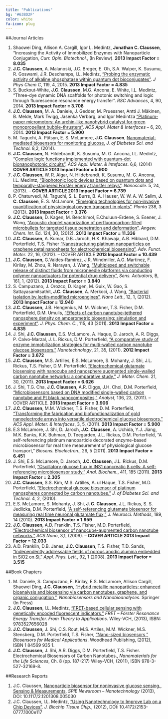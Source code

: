 ```yaml
---
title: "Publications"
bg: '#63BD2F'
color: white
fa-icon: plug
---
```


<!--- Previous Journal Articles, but PERFECTLY CITED!

- [Electrochemical biosensor of nanocube-augmented carbon nanotube networks](
	https://scholar.google.com/citations?view_op=view_citation&hl=en&user=gJzQV6QAAAAJ&citation_for_view=gJzQV6QAAAAJ:u5HHmVD_uO8C).
   JC Claussen, AD Franklin, A ul Haque, DM Porterfield, TS Fisher
   ACS Nano 3 (1), 37-44

 - [Bacterial Isolation by Lectin-Modified Microengines](
	https://scholar.google.com/citations?view_op=view_citation&hl=en&user=gJzQV6QAAAAJ&citation_for_view=gJzQV6QAAAAJ:hqOjcs7Dif8C).
   S Campuzano, J Orozco, D Kagan, M Guix, W Gao, S Sattayasamitsathit, ...
	Nano Letters 12 (1), 396-

- [Nanostructuring platinum nanoparticles on multilayered graphene petal nanosheets 	for electrochemical biosensing](https://scholar.google.com/citations?view_op=view_citation&hl=en&user=gJzQV6QAAAAJ&citation_for_view=gJzQV6QAAAAJ:roLk4NBRz8UC).
   JC Claussen, A Kumar, DB Jaroch, MH Khawaja, AB Hibbard, ...
   Advanced Functional Materials 22 (16), 3399-3405


- [Acoustic Droplet Vaporization and Propulsion of Perfluorocarbon‐Loaded 	Microbullets for Targeted Tissue Penetration and Deformation](https://scholar.google.com/citations?view_op=view_citation&hl=en&user=gJzQV6QAAAAJ&citation_for_view=gJzQV6QAAAAJ:0EnyYjriUFMC).
   JC Claussen, D Kagan, MJ Benchimol, E Chuluun‐Erdene, S Esener, ...
Angewandte Chemie 124 (30), 7637-7640

- [A self referencing platinum nanoparticle decorated enzyme-based microbiosensor for real time measurement of physiological glucose transport](https://scholar.google.com/citations?view_op=view_citation&hl=en&user=gJzQV6QAAAAJ&citation_for_view=gJzQV6QAAAAJ:2osOgNQ5qMEC)
ES McLamore, J Shi, D Jaroch, JC Claussen, A Uchida, Y Jiang, W Zhang, ...
Biosensors and Bioelectronics 26 (5), 2237-2245

- [A self-referencing glutamate biosensor for measuring real time neuronal glutamate flux](https://scholar.google.com/citations?view_op=view_citation&hl=en&user=gJzQV6QAAAAJ&citation_for_view=gJzQV6QAAAAJ:u-x6o8ySG0sC)
ES McLamore, S Mohanty, J Shi, J Claussen, SS Jedlicka, JL Rickus, ...
Journal of Neuroscience Methods 189 (1), 14-22

- [Microbiosensors based on DNA modified single-walled carbon nanotube and Pt black nanocomposites](https://scholar.google.com/citations?view_op=view_citation&hl=en&user=gJzQV6QAAAAJ&citation_for_view=gJzQV6QAAAAJ:zYLM7Y9cAGgC)
J Shi, TG Cha, JC Claussen, AR Diggs, JH Choi, DM Porterfield
Analyst 136 (23), 4916-4924

- [A comparative study of enzyme immobilization strategies for multi-walled carbon nanotube glucose biosensors](https://scholar.google.com/citations?view_op=view_citation&hl=en&user=gJzQV6QAAAAJ&citation_for_view=gJzQV6QAAAAJ:YsMSGLbcyi4C)
J Shi, JC Claussen, ES McLamore, A ul Haque, D Jaroch, AR Diggs, ...
Nanotechnology 22 (35), 355502

- [Electrochemical glucose biosensor of platinum nanospheres connected by carbon nanotubes](https://scholar.google.com/citations?view_op=view_citation&hl=en&user=gJzQV6QAAAAJ&citation_for_view=gJzQV6QAAAAJ:9yKSN-GCB0IC)
JC Claussen, SS Kim, A ul Haque, MS Artiles, DM Porterfield, TS Fisher
Journal of Diabetes Science and Technology 4 (2), 312

-->


<!--- Journal Articles from CV -->
##Journal Articles

1. Shaowei Ding, Allison A. Cargill, Igor L. Medintz, **Jonathan C. Claussen**, “Increasing the Activity of Immobilized Enzymes with Nanoparticle Conjugation, *Curr. Opin. Biotechnol.*, (In Review).  **2013 Impact Factor = 8.035**
2. **J.C. Claussen**, A. Malanoski, J.C. Breger, E. Oh, S.A. Walper, K. Susumu, R. Goswami, J.R. Deschamps, I.L. Medintz, [“Probing the enzymatic activity of alkaline phosphatase within quantum dot bioconjugates”](http://works.bepress.com/jonathan_claussen/12). *J Phys Chem C*, 119, 4, 2015. **2013 Impact Factor = 4.835**
3. S. Buckout-White, **J.C. Claussen**, M.G. Ancona, E. White, I.L. Medintz, “Three-dye dynamic DNA scaffolds for photonic switching and logic through fluorescence resonance energy transfer”. *RSC Advances*, 4, 90, 2014. **2013 Impact Factor = 3.708**
4. **J.C. Claussen**, M. A. Daniele, J. Gedder, M. Pruessner, Antti J. Mäkinen, B. Melde, Mark Twigg, Jasenka Verbarg, and Igor Medintza [“Platinum-paper micromotors: An urchin-like nanohybrid catalyst for green monopropellant bubble-thrusters”](http://works.bepress.com/jonathan_claussen/6). *ACS Appl. Mater & Interfaces* – 6, 20, 2014. **2013 Impact Factor = 5.900**
5. M. Taguchi, A. Ptitsyn, E. S. McLamore, **J.C. Claussen**, [Nanomaterial-mediated biosensors for monitoring glucose](http://works.bepress.com/jonathan_claussen/13), *J. of Diabetes Sci. and Technol.* 8,2, (2014).
6. **J.C. Claussen**, N. Hildebrandt, K. Susumu, M. G. Ancona, I.L. Medintz, [“Complex logic functions implemented with quantum-dot bionanophotonic circuits”](http://works.bepress.com/jonathan_claussen/14). *ACS Appl. Mater. & Intefaces.* 6,6, (2014) **COVER ARTICLE 2013 Impact Factor = 5.900**
7. **J.C. Claussen**, W. R. Algar, N. Hildebrandt, K. Susumu, M. G. Ancona, I.L. Medintz, [“Biophotonic logic devices based on quantum dots and temporally-staggered Förster energy transfer relays”](http://works.bepress.com/jonathan_claussen/16). *Nanoscale.* 5, 24, (2013). – **COVER ARTICLE 2013 Impact Factor = 6.739**
8. P. Chaturvedi, M. Taguchi, S. L. Burrs, B. A. Hauser, W. W. A. W. Salim, **J. C. Claussen**, E. S. McLamore, [“Emerging technologies for non‑invasive quantification of physiological oxygen transport in plants”](http://works.bepress.com/jonathan_claussen/15). *Planta* 238, 3 (2013). **2013 Impact Factor = 3.376**
9. **J.C. Claussen**, D. Kagen, M. Benchimol, E.Chuluun-Erdene, S. Esener, J. Wang, [“Acoustic droplet vaporization of perfluorocarbon-filled microbullets for targeted tissue penetration and deformation”](https://scholar.google.com/citations?view_op=view_citation&hl=en&user=gJzQV6QAAAAJ&citation_for_view=gJzQV6QAAAAJ:0EnyYjriUFMC). *Angew. Chem. Int.* Ed. 124, 30, (2012). **2013 Impact Factor = 11.336**
10. **J.C. Claussen**, A. Kumar, D.B. Jaroch, H.K. Khawaja, A.B. Hibbard, D.M. Porterfield, T.S. Fisher [“Nanostructuring platinum nanoparticles on graphene petal nanosheets for electrochemical biosensing”](http://works.bepress.com/jonathan_claussen/10), *Adv. Funct. Mater.* 22, 16, (2012). – COVER ARTICLE  **2013 Impact Factor = 10.439**
11. **J.C. Claussen**, G.Valdes-Ramirez, J.R. Windmiller, A.G. Martinez, F. Kirilay, M. Zhou, R. Narayan, J. Wang, [“Multiplexed and switchable release of distinct fluids from microneedle platforms via conducting polymer nanoactuators for potential drug delivery”](https://scholar.google.com/citations?view_op=view_citation&hl=en&user=gJzQV6QAAAAJ&citation_for_view=gJzQV6QAAAAJ:LkGwnXOMwfcC), *Sens. Actuators*, B, 161, 1, (2012). **2013 Impact Factor = 3.840**
12. S. Campuzano, J. Orozco, D. Kagen, M. Guix, W. Gao, S. Sattayasamitsathit, **J.C. Claussen**, A. Merkoci, J. Wang, [“Bacterial isolation by lectin-modified microengines”](http://works.bepress.com/jonathan_claussen/17), *Nano Lett.*, 12, 1, (2012).  **2013 Impact Factor = 12.940**
13. **J.C. Claussen**, J.B. Hengenius, M. M. Wickner, T.S. Fisher, D.M. Porterfield, D.M. Umulis, [“Effects of carbon nanotube-tethered nanosphere density on amperometric biosensing:  simulation and experiment”](http://works.bepress.com/jonathan_claussen/20). *J. Phys. Chem. C.*, 115, 43 (2011). **2013 Impact Factor = 4.835**
14. J. Shi, **J.C. Claussen**, E.S. McLamore, A. Haque, D. Jaroch, A. R. Diggs, P. Calvo-Marzal, J. L. Rickus, D.M. Porterfield, [“A comparative study of enzyme immobilization strategies for multi-walled carbon nanotube glucose biosensors,”](http://works.bepress.com/jonathan_claussen/3) *Nanotechnology*, 21, 35, (2011). **2012 Impact Factor = 3.672**
15. **J.C. Claussen**, M.S. Artilles, E.S. McLamore, S. Mohanty, J. Shi, J.L. Rickus, T.S. Fisher, D.M. Porterfield, [“Electrochemical glutamate biosensing with nanocube and nanosphere augmented single-walled carbon nanotube networks:  a comparative study,”](http://works.bepress.com/jonathan_claussen/19) *J. Mater. Chem.* 21, 30, (2011). **2013 Impact Factor = 6.626**
16. J. Shi, T.G. Cha, **J.C. Claussen**, A.R. Diggs, J.H. Choi, D.M. Porterfield, [“Microbiosensors based on DNA modified single-walled carbon nanotube and Pt black nanocomposites,”](http://works.bepress.com/jonathan_claussen/5) *Analyst*, 136, 23, (2011). – COVER ARTICLE. **2013 Impact Factor = 3.906**
17. **J.C. Claussen**, M.M. Wickner, T.S. Fisher, D. M. Porterfield, [“Transforming the fabrication and biofunctionalization of gold nanoelectrode arrays into versatile electrochemical glucose biosensors.”](http://works.bepress.com/jonathan_claussen/4) *ACS Appl. Mater. & Interfaces*, 3, 5, (2011). **2013 Impact Factor = 5.900**
18. E.S McLamore, J. Shi, D. Jaroch, **J.C. Claussen**, A. Uchida, Y.J. Jiang, M.K. Banks, K.K. Buhman, D. Teegarden, J.L. Rickus, D.M. Porterfield, “A self-referencing platinum nanoparticle decorated enzyme-based microbiosensor for real time measurement of physiological glucose transport,” *Biosens. Bioelectron.*, 26, 5 (2011). **2013 Impact Factor = 6.451**
19. J. Shi, E.S. McLamore, D. Jaroch, **J.C. Claussen**, J.L. Rickus, D.M. Porterfield, [“Oscillatory glucose flux in INS1 pancreatic β cells: A self-referencing microbiosensor study,”](http://works.bepress.com/jonathan_claussen/1) *Anal. Biochem.*, 411, 185 (2011). **2013 Impact Factor = 2.305**
20. **J.C. Claussen**, S.S. Kim, M.S. Artilles, A. ul Haque, T.S. Fisher, M.D. Porterfield, [“Electrochemical glucose biosensor of platinum nanospheres connected by carbon nanotubes,”](https://scholar.google.com/citations?view_op=view_citation&hl=en&user=gJzQV6QAAAAJ&citation_for_view=gJzQV6QAAAAJ:9yKSN-GCB0IC) *J. of Diabetes Sci. and Technol.* 4, 2, (2010). 
21. E.S. McLamore, S. Mohanty, J. Shi, **J. C. Claussen**, J.L. Rickus, S. S. Jedlicka, D.M. Porterfield, [“A self-referencing glutamate biosensor for measuring real time neuronal glutamate flux,”](https://scholar.google.com/citations?view_op=view_citation&hl=en&user=gJzQV6QAAAAJ&citation_for_view=gJzQV6QAAAAJ:u-x6o8ySG0sC) *J. Neurosci. Methods*, 189, 14 (2010). **2013 Impact Factor = 1.959**
22. **J.C. Claussen**, A.D. Franklin, T.S. Fisher, M.D. Porterfield, [“Electrochemical biosensor of nanocube-augmented carbon nanotube networks,”](http://works.bepress.com/jonathan_claussen/2) *ACS Nano*, 3,1, (2009). – **COVER ARTICLE 2013 Impact Factor = 12.033**
23. A.D. Franklin, D.B. Janes, **J.C. Claussen**, T.S. Fisher, T.D. Sands, [“Independently addressable fields of porous anodic alumina embedded in SiO2 on Si,”](http://works.bepress.com/jonathan_claussen/9) *Appl. Phys. Lett.*, 92, 1 (2008). **2013 Impact Factor = 3.515**


<!---Book Chapters from CV-->
##Book Chapters

1. M. Daniele, S. Campuzano, F. Kirilay, E.S. McLamore, Allison Cargill, Shaowei Ding, **J.C. Claussen**, [“Hybrid metallic nanoparticles: enhanced bioanalysis and biosensing via carbon nanotubes, graphene, and organic conjugation,”](https://scholar.google.com/citations?view_op=view_citation&hl=en&user=gJzQV6QAAAAJ&cstart=20&pagesize=80&citation_for_view=gJzQV6QAAAAJ:IWHjjKOFINEC), *Nanobiosensors and Nanobioanalyses*. Springer (In Press)
2. **J.C. Claussen**, I.L. Medintz, [“FRET-based cellular sensing with genetically encoded fluorescent indicators,”](https://scholar.google.com/citations?view_op=view_citation&hl=en&user=gJzQV6QAAAAJ&cstart=20&pagesize=80&citation_for_view=gJzQV6QAAAAJ:qxL8FJ1GzNcC) *FRET – Förster Resonance Energy Transfer. From Theory to Applications*.  Wiley-VCH, (2013), ISBN: 9783527656028
3. **J.C. Claussen**, J. Shi, C.S. Rout, M.S. Artiles, M.M. Wickner, M.S. Stensberg, D.M. Porterfield, T.S. Fisher, [“Nano-sized biosensors,”](https://scholar.google.com/citations?view_op=view_citation&hl=en&user=gJzQV6QAAAAJ&cstart=20&pagesize=80&citation_for_view=gJzQV6QAAAAJ:7PzlFSSx8tAC) *Biosensors for Medical Applications*. Woodhead Publishing, (2012), ISBN 1 84569 935 1.
4. **J.C. Claussen**, J. Shi, A.R. Diggs, D.M. Porterfield, T.S. Fisher. Electrochemical Biosensors of Carbon Nanotubes., *Nanomaterials for the Life Sciences*, Ch. 8 (pp. 187-217) Wiley-VCH, (2011), ISBN 978-3-527-32169-8.


<!---Research Reports from CV-->
##Research Reports

1. J.C. Claussen, [Nanoparticle biosensor for noninvasive glucose sensing., Sensing & Measurements](https://scholar.google.com/citations?view_op=view_citation&hl=en&user=gJzQV6QAAAAJ&cstart=20&pagesize=80&citation_for_view=gJzQV6QAAAAJ:_kc_bZDykSQC), *SPIE Newsroom – Nanotechnology* (2013), DOI: 10.1117/2.1201308.005030
2. J.C. Claussen, I.L. Medintz, [“Using Nanotechnology to Improve Lab on a Chip Devices”](https://scholar.google.com/citations?view_op=view_citation&hl=en&user=gJzQV6QAAAAJ&cstart=20&pagesize=80&citation_for_view=gJzQV6QAAAAJ:5nxA0vEk-isC). *J. Biochip Tissue Chip.*, (2012), DOI: 10.4172/2153-0777.1000e117
